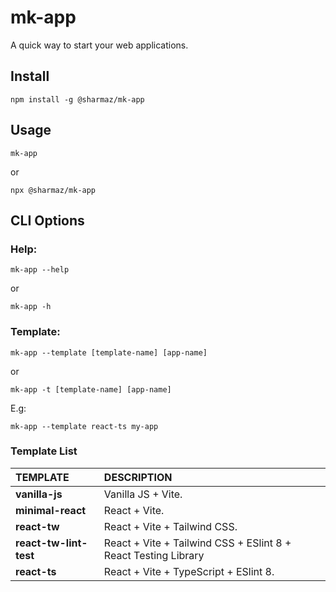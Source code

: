 # mk-app
A quick way to start your web applications.

## Install
```
npm install -g @sharmaz/mk-app
```

## Usage
```
mk-app
```
or
```
npx @sharmaz/mk-app
```

## CLI Options
### Help:
```
mk-app --help
```
or
```
mk-app -h
```
### Template:
```
mk-app --template [template-name] [app-name]
```
or
```
mk-app -t [template-name] [app-name]
```
E.g:
```
mk-app --template react-ts my-app
```
### Template List
| TEMPLATE | DESCRIPTION |
| :------- | :---------- |
| **vanilla-js**            | Vanilla JS + Vite. |
| **minimal-react**         | React + Vite. |
| **react-tw**              | React + Vite + Tailwind CSS. |
| **react-tw-lint-test**    | React + Vite + Tailwind CSS + ESlint 8 + React Testing Library |
| **react-ts**              | React + Vite + TypeScript + ESlint 8. |
